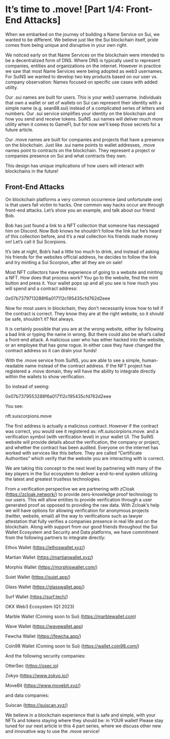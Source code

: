 # It’s time to .move! [Part 1/4: Front-End Attacks]

When we embarked on the journey of building a Name Service on Sui, we wanted to be different. We believe just like the Sui blockchain itself, pride comes from being unique and disruptive in your own right.

We noticed early on that Name Services on the blockchain were intended to be a decentralized form of DNS. Where DNS is typically used to represent companies, entities and organizations on the internet. However in practice we saw that most Name Services were being adopted as web3 usernames. For SuiNS we wanted to develop two key products based on our user vs. company observation: Names focused on specific use cases with added utility.

Our .sui names are built for users. This is your web3 username. Individuals that own a wallet or set of wallets on Sui can represent their identity with a simple name (e.g. sean88.sui) instead of a complicated series of letters and numbers. Our .sui service simplifies your identity on the blockchain and how you send and receive tokens. SuiNS .sui names will deliver much more utility when it comes to GameFI, but for now we’ll keep those secrets for a future article.

Our .move names are built for companies and projects that have a presence on the blockchain. Just like .sui name points to wallet addresses, .move names point to contracts on the blockchain. They represent a project or companies presence on Sui and what contracts they own.

This design has unique implications of how users will interact with blockchains in the future!

## Front-End Attacks
On blockchain platforms a very common occurrence (and unfortunate one) is that users fall victim to hacks. One common way hacks occur are through front-end attacks. Let’s show you an example, and talk about our friend Bob.

Bob has just found a link to a NFT collection that someone has messaged him on Discord. Now Bob knows he shouldn’t follow the link but he’s heard of this collection before, and it’s a real collection his friends made money on! Let’s call it Sui Scorpions.

It’s late at night, Bob’s had a little too much to drink, and instead of asking his friends for the websites official address, he decides to follow the link and try minting a Sui Scorpion, after all they are on sale!

Most NFT collectors have the experience of going to a website and minting a NFT. How does that process work? You go to the website, find the mint button and press it. Your wallet pops up and all you see is how much you will spend and a contract address:

0x07b7379713288f6a017112c195435cfd762d2eee

Now for most users in blockchain, they don’t necessarily know how to tell if the contract is correct. They know they are at the right website, so it should be safe, shouldn’t it? Not always.

It is certainly possible that you are at the wrong website, either by following a bad link or typing the name in wrong. But there could also be what’s called a front-end attack. A malicious user who has either hacked into the website, or an employee that has gone rogue. In either case they have changed the contract address so it can drain your funds!

With the .move service from SuiNS, you are able to see a simple, human-readable name instead of the contract address. If the NFT project has registered a .move domain, they will have the ability to integrate directly within the wallets to show verification.

So instead of seeing:

0x07b7379553288f6a017112c195435cfd762d2eee

You see:

nft.suiscorpions.move

The first address is actually a malicious contract. However if the contract was correct, you would see it registered as: nft.suiscorpions.move. and a verification symbol (with verification level) in your wallet UI. The SuiNS website will provide details about the verification, the company or project, and whether the contract has been audited. Everyone on the internet has worked with services like this before. They are called “Certificate Authorities” which verify that the website you are interacting with is correct.

We are taking this concept to the next level by partnering with many of the key players in the Sui ecosystem to deliver a end-to-end system utilizing the latest and greatest trustless technologies.

From a verification perspective we are partnering with zCloak (https://zcloak.network/) to provide zero-knowledge proof technology to our users. This will allow entities to provide verification through a user generated proof as opposed to providing the raw data. With Zcloak’s help we will have options for allowing verification for anonymous projects (twitter, website, email) all the way to verifications such as lawyer attestation that fully verifies a companies presence in real life and on the blockchain. Along with support from our good friends throughout the Sui Wallet Ecosystem and Security and Data platforms, we have commitment from the following partners to integrate directly:

Ethos Wallet (https://ethoswallet.xyz/)

Martian Wallet (https://martianwallet.xyz/)

Morphis Wallet (https://morphiswallet.com/)

Suiet Wallet (https://suiet.app/)

Glass Wallet (https://glasswallet.app/)

Surf Wallet (https://surf.tech/)

OKX Web3 Ecosystem (Q1 2023)

Marble Wallet (Coming soon to Sui) (https://marblewallet.com)

Wave Wallet (https://wavewallet.app)

Fewcha Wallet (https://fewcha.app/)

Coin98 Wallet (Coming soon to Sui) (https://wallet.coin98.com/)

And the following security companies:

OtterSec (https://osec.io)

Zokyo (https://www.zokyo.io/)

MoveBit (https://www.movebit.xyz/)

and data companies:

Suiscan (https://suiscan.xyz/)

We believe in a blockchain experience that is safe and simple, with your NFTs and tokens staying where they should be: in YOUR wallet! Please stay tuned for our next article in this 4 part series, where we discuss other new and innovative way to use the .move service!
